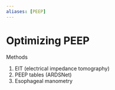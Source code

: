```yaml
---
aliases: [PEEP]
---
```

# Optimizing PEEP
Methods
1) EIT (electrical impedance tomography)
2) PEEP tables (ARDSNet)
3) Esophageal manometry